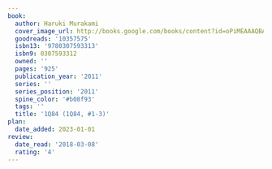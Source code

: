 ```yaml
---
book:
  author: Haruki Murakami
  cover_image_url: http://books.google.com/books/content?id=oPiMEAAAQBAJ&printsec=frontcover&img=1&zoom=1&source=gbs_api
  goodreads: '10357575'
  isbn13: '9780307593313'
  isbn9: 0307593312
  owned: ''
  pages: '925'
  publication_year: '2011'
  series: ''
  series_position: '2011'
  spine_color: '#b08f93'
  tags: ''
  title: '1Q84 (1Q84, #1-3)'
plan:
  date_added: 2023-01-01
review:
  date_read: '2018-03-08'
  rating: '4'
---
```

